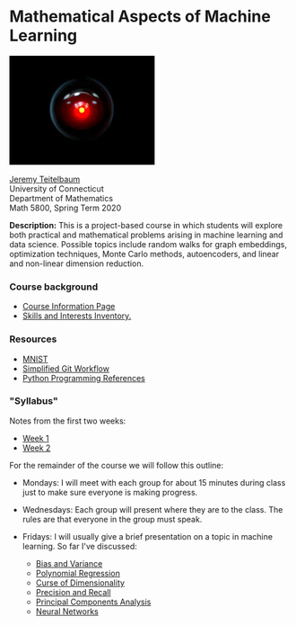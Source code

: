 # Mathematical Aspects of Machine Learning

![](HAL.jpg)

[Jeremy Teitelbaum](http://jeremy9959.net)<br>
University of Connecticut<br>
Department of Mathematics<br>
Math 5800, Spring Term 2020<br>
 
**Description:**  This is a project-based course in which students will explore both practical and mathematical problems arising in machine learning and data science.  Possible topics include random walks for graph embeddings, optimization techniques, Monte Carlo methods, autoencoders, and linear and non-linear dimension reduction.

### Course background

- [Course Information Page](CourseInfo.md) 
- [Skills and Interests Inventory.](SkillsAndInterests.md)

### Resources

- [MNIST](notebooks/MNISTQuickLook.html)
- [Simplified Git Workflow](notebooks/QuickGitWorkflow.md)
- [Python Programming References](ProgrammingReferences.md)

### "Syllabus"

Notes from the first two weeks:

- [Week 1](Week1.md)
- [Week 2](Week2.md)

For the remainder of the course we will follow this outline:

- Mondays: I will meet with each group for about 15 minutes during class just to make sure everyone is making progress.
- Wednesdays: Each group will present where they are to the class.  The rules are that everyone in the group must speak.
- Fridays: I will usually give a brief presentation on a topic in machine learning.  So far I've discussed:

	- [Bias and Variance](notebooks/BiasVariance.html)
	- [Polynomial Regression](notebooks/PolynomialRegression.html)  
	- [Curse of Dimensionality](notebooks/CurseOfDimensionality.html)
	- [Precision and Recall](notebooks/PrecisionRecall.html)
    - [Principal Components Analysis](notebooks/PCA.html)
    - [Neural Networks](notebooks/NNNotes.pdf)

